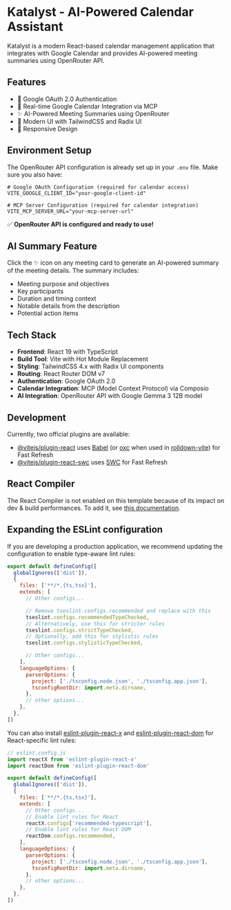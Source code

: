 # Katalyst - AI-Powered Calendar Assistant

Katalyst is a modern React-based calendar management application that integrates with Google Calendar and provides AI-powered meeting summaries using OpenRouter API.

## Features

- 🔐 Google OAuth 2.0 Authentication
- 📅 Real-time Google Calendar Integration via MCP
- ✨ AI-Powered Meeting Summaries using OpenRouter
- 🎨 Modern UI with TailwindCSS and Radix UI
- 📱 Responsive Design

## Environment Setup

The OpenRouter API configuration is already set up in your `.env` file. Make sure you also have:

```env
# Google OAuth Configuration (required for calendar access)
VITE_GOOGLE_CLIENT_ID="your-google-client-id"

# MCP Server Configuration (required for calendar integration)
VITE_MCP_SERVER_URL="your-mcp-server-url"
```

✅ **OpenRouter API is configured and ready to use!**

## AI Summary Feature

Click the ✨ icon on any meeting card to generate an AI-powered summary of the meeting details. The summary includes:
- Meeting purpose and objectives
- Key participants
- Duration and timing context
- Notable details from the description
- Potential action items

## Tech Stack

- **Frontend**: React 19 with TypeScript
- **Build Tool**: Vite with Hot Module Replacement
- **Styling**: TailwindCSS 4.x with Radix UI components
- **Routing**: React Router DOM v7
- **Authentication**: Google OAuth 2.0
- **Calendar Integration**: MCP (Model Context Protocol) via Composio
- **AI Integration**: OpenRouter API with Google Gemma 3 12B model

## Development

Currently, two official plugins are available:

- [@vitejs/plugin-react](https://github.com/vitejs/vite-plugin-react/blob/main/packages/plugin-react) uses [Babel](https://babeljs.io/) (or [oxc](https://oxc.rs) when used in [rolldown-vite](https://vite.dev/guide/rolldown)) for Fast Refresh
- [@vitejs/plugin-react-swc](https://github.com/vitejs/vite-plugin-react/blob/main/packages/plugin-react-swc) uses [SWC](https://swc.rs/) for Fast Refresh

## React Compiler

The React Compiler is not enabled on this template because of its impact on dev & build performances. To add it, see [this documentation](https://react.dev/learn/react-compiler/installation).

## Expanding the ESLint configuration

If you are developing a production application, we recommend updating the configuration to enable type-aware lint rules:

```js
export default defineConfig([
  globalIgnores(['dist']),
  {
    files: ['**/*.{ts,tsx}'],
    extends: [
      // Other configs...

      // Remove tseslint.configs.recommended and replace with this
      tseslint.configs.recommendedTypeChecked,
      // Alternatively, use this for stricter rules
      tseslint.configs.strictTypeChecked,
      // Optionally, add this for stylistic rules
      tseslint.configs.stylisticTypeChecked,

      // Other configs...
    ],
    languageOptions: {
      parserOptions: {
        project: ['./tsconfig.node.json', './tsconfig.app.json'],
        tsconfigRootDir: import.meta.dirname,
      },
      // other options...
    },
  },
])
```

You can also install [eslint-plugin-react-x](https://github.com/Rel1cx/eslint-react/tree/main/packages/plugins/eslint-plugin-react-x) and [eslint-plugin-react-dom](https://github.com/Rel1cx/eslint-react/tree/main/packages/plugins/eslint-plugin-react-dom) for React-specific lint rules:

```js
// eslint.config.js
import reactX from 'eslint-plugin-react-x'
import reactDom from 'eslint-plugin-react-dom'

export default defineConfig([
  globalIgnores(['dist']),
  {
    files: ['**/*.{ts,tsx}'],
    extends: [
      // Other configs...
      // Enable lint rules for React
      reactX.configs['recommended-typescript'],
      // Enable lint rules for React DOM
      reactDom.configs.recommended,
    ],
    languageOptions: {
      parserOptions: {
        project: ['./tsconfig.node.json', './tsconfig.app.json'],
        tsconfigRootDir: import.meta.dirname,
      },
      // other options...
    },
  },
])
```
